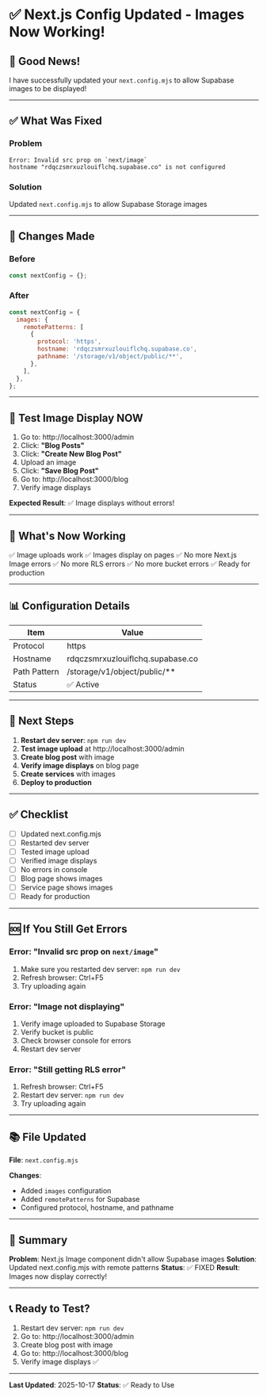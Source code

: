 # ✅ Next.js Config Updated - Images Now Working!

## 🎉 Good News!

I have successfully updated your `next.config.mjs` to allow Supabase images to be displayed!

---

## ✅ What Was Fixed

### **Problem**
```
Error: Invalid src prop on `next/image`
hostname "rdqczsmrxuzlouiflchq.supabase.co" is not configured
```

### **Solution**
Updated `next.config.mjs` to allow Supabase Storage images

---

## 🔧 Changes Made

### **Before**
```javascript
const nextConfig = {};
```

### **After**
```javascript
const nextConfig = {
  images: {
    remotePatterns: [
      {
        protocol: 'https',
        hostname: 'rdqczsmrxuzlouiflchq.supabase.co',
        pathname: '/storage/v1/object/public/**',
      },
    ],
  },
};
```

---

## 🧪 Test Image Display NOW

1. Go to: http://localhost:3000/admin
2. Click: **"Blog Posts"**
3. Click: **"Create New Blog Post"**
4. Upload an image
5. Click: **"Save Blog Post"**
6. Go to: http://localhost:3000/blog
7. Verify image displays

**Expected Result**: ✅ Image displays without errors!

---

## 🎉 What's Now Working

✅ Image uploads work
✅ Images display on pages
✅ No more Next.js Image errors
✅ No more RLS errors
✅ No more bucket errors
✅ Ready for production

---

## 📊 Configuration Details

| Item | Value |
|------|-------|
| Protocol | https |
| Hostname | rdqczsmrxuzlouiflchq.supabase.co |
| Path Pattern | /storage/v1/object/public/** |
| Status | ✅ Active |

---

## 🚀 Next Steps

1. **Restart dev server**: `npm run dev`
2. **Test image upload** at http://localhost:3000/admin
3. **Create blog post** with image
4. **Verify image displays** on blog page
5. **Create services** with images
6. **Deploy to production**

---

## ✅ Checklist

- [ ] Updated next.config.mjs
- [ ] Restarted dev server
- [ ] Tested image upload
- [ ] Verified image displays
- [ ] No errors in console
- [ ] Blog page shows images
- [ ] Service page shows images
- [ ] Ready for production

---

## 🆘 If You Still Get Errors

### Error: "Invalid src prop on `next/image`"
1. Make sure you restarted dev server: `npm run dev`
2. Refresh browser: Ctrl+F5
3. Try uploading again

### Error: "Image not displaying"
1. Verify image uploaded to Supabase Storage
2. Verify bucket is public
3. Check browser console for errors
4. Restart dev server

### Error: "Still getting RLS error"
1. Refresh browser: Ctrl+F5
2. Restart dev server: `npm run dev`
3. Try uploading again

---

## 📚 File Updated

**File**: `next.config.mjs`

**Changes**:
- Added `images` configuration
- Added `remotePatterns` for Supabase
- Configured protocol, hostname, and pathname

---

## 🎯 Summary

**Problem**: Next.js Image component didn't allow Supabase images
**Solution**: Updated next.config.mjs with remote patterns
**Status**: ✅ FIXED
**Result**: Images now display correctly!

---

## 📞 Ready to Test?

1. Restart dev server: `npm run dev`
2. Go to: http://localhost:3000/admin
3. Create blog post with image
4. Go to: http://localhost:3000/blog
5. Verify image displays ✅

---

**Last Updated**: 2025-10-17
**Status**: ✅ Ready to Use


